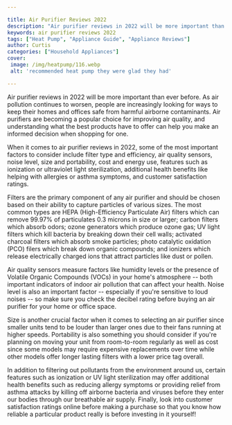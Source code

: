 ```yaml
---

title: Air Purifier Reviews 2022
description: "Air purifier reviews in 2022 will be more important than ever before. As air pollution continues to worsen, people are increasingl...get more info"
keywords: air purifier reviews 2022
tags: ["Heat Pump", "Appliance Guide", "Appliance Reviews"]
author: Curtis
categories: ["Household Appliances"]
cover: 
 image: /img/heatpump/116.webp
 alt: 'recommended heat pump they were glad they had'

---
```


Air purifier reviews in 2022 will be more important than ever before. As air pollution continues to worsen, people are increasingly looking for ways to keep their homes and offices safe from harmful airborne contaminants. Air purifiers are becoming a popular choice for improving air quality, and understanding what the best products have to offer can help you make an informed decision when shopping for one. 

When it comes to air purifier reviews in 2022, some of the most important factors to consider include filter type and efficiency, air quality sensors, noise level, size and portability, cost and energy use, features such as ionization or ultraviolet light sterilization, additional health benefits like helping with allergies or asthma symptoms, and customer satisfaction ratings. 

Filters are the primary component of any air purifier and should be chosen based on their ability to capture particles of various sizes. The most common types are HEPA (High-Efficiency Particulate Air) filters which can remove 99.97% of particulates 0.3 microns in size or larger; carbon filters which absorb odors; ozone generators which produce ozone gas; UV light filters which kill bacteria by breaking down their cell walls; activated charcoal filters which absorb smoke particles; photo catalytic oxidation (PCO) filers which break down organic compounds; and ionizers which release electrically charged ions that attract particles like dust or pollen. 

Air quality sensors measure factors like humidity levels or the presence of Volatile Organic Compounds (VOCs) in your home's atmosphere -- both important indicators of indoor air pollution that can affect your health. Noise level is also an important factor -- especially if you're sensitive to loud noises -- so make sure you check the decibel rating before buying an air purifier for your home or office space. 

Size is another crucial factor when it comes to selecting an air purifier since smaller units tend to be louder than larger ones due to their fans running at higher speeds. Portability is also something you should consider if you're planning on moving your unit from room-to-room regularly as well as cost since some models may require expensive replacements over time while other models offer longer lasting filters with a lower price tag overall. 

In addition to filtering out pollutants from the environment around us, certain features such as ionization or UV light sterilization may offer additional health benefits such as reducing allergy symptoms or providing relief from asthma attacks by killing off airborne bacteria and viruses before they enter our bodies through our breathable air supply. Finally, look into customer satisfaction ratings online before making a purchase so that you know how reliable a particular product really is before investing in it yourself!
